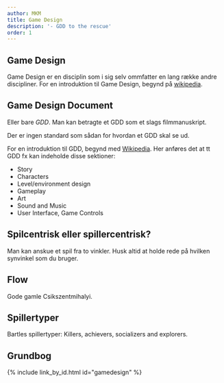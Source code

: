 ```yaml
---
author: MKM
title: Game Design
description: '- GDD to the rescue'
order: 1
---
```

## Game Design
Game Design er en disciplin som i sig selv ommfatter en lang række andre discipliner. 
For en introduktion til Game Design, begynd på [wikipedia](https://en.wikipedia.org/wiki/Video_game_design). 

## Game Design Document
Eller bare _GDD_. Man kan betragte et GDD som et slags filmmanuskript. 

Der er ingen standard som sådan for hvordan et GDD skal se ud. 

For en introduktion til GDD, begynd med [Wikipedia](https://en.wikipedia.org/wiki/Game_design_document).
Her anføres det at tt GDD fx kan indeholde disse sektioner:

- Story
- Characters
- Level/environment design
- Gameplay
- Art
- Sound and Music
- User Interface, Game Controls

## Spilcentrisk eller spillercentrisk?
Man kan anskue et spil fra to vinkler. Husk altid at holde rede på hvilken synvinkel som du bruger.

## Flow
Gode gamle Csikszentmihalyi.

## Spillertyper
Bartles spillertyper: Killers, achievers, socializers and explorers.

## Grundbog
{% include link_by_id.html id="gamedesign" %}
